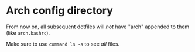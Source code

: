 # Arch config directory

From now on, all subsequent dotfiles will _not_ have "arch" appended to them (like `arch.bashrc`).

Make sure to use `command ls -a` to see _all_ files.
